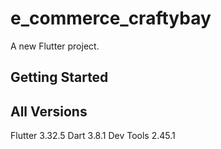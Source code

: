 # e_commerce_craftybay

A new Flutter project.

## Getting Started

## All Versions
Flutter 3.32.5
Dart 3.8.1
Dev Tools 2.45.1